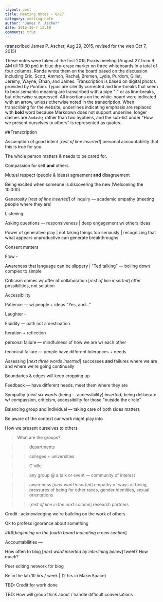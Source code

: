 ```yaml
---
layout: post
title: Meeting Notes - 8/27
category: meeting-note
author: "James P. Ascher"
date: 2015-10-7 13:19
comments: true
---
```


(transcribed James P. Ascher, Aug 29, 2015, revised for the web Oct 7, 2015)

These notes were taken at the first 2015 Praxis meeting (August 27
from 9 AM till 10:30 pm) in blue dry-erase marker on three whiteboards
in a total of four columns. Ronda wrote them on the board based on the
discussion including Eric, Scott, Ammon, Rachel, Bremen, Lydia,
Purdom, Gillet, Jeremy, Wayne, Ethan, and James. Transcription is
based on digital photos provided by Purdom. Typos are silently
corrected and line-breaks that seem to bear semantic meaning are
transcribed with a pipe "|" or as line-breaks, but otherwise
suppressed. All insertions on the white-board were indicated with an
arrow, unless otherwise noted in the transcription. When transcribing
for the website, underlines indicating emphasis are replaced with
**bold** word because Markdown does not support underline, longer
dashes are `&mdash;` rather than two hyphens, and the sub-list under
"How we present ourselves to others" is represented as quotes.

##Transcription

Assumption of good intent [*rest of line inserted*] personal
accountability that this is true for you

The whole person matters & needs to be cared for.

Compassion for self **and** others.

Mutual respect (people & ideas) agreement **and** disagreement

Being excited when someone is discovering the new (Welcoming the 10,000)

Generosity [*rest of line inserted*] of inquiry &mdash; academic empathy
(meeting people where they are)

Listening

Asking questions &mdash; responsiveness | deep engagement w/ others ideas

Power of generative play | not taking things too seriously |
recognizing that what appears unproductive can generate breakthroughs

Consent matters

Flow -

Awareness that language can be slippery | "Ted talking" &mdash;
boiling down complex to simple

Criticism comes w/ offer of collaboration [*rest of line inserted*]
offer possibilities, not solution

Accessibility

Patience &mdash; w/ people + ideas "Yes, and..."

Laughter -

Fluidity &mdash; path not a destination

Iteration + reflection

personal failure &mdash; mindfulness of how we are w/ each other

technical failure &mdash; people have different tolerances + needs

Assessing [*next three words inserted*] successes **and** failures
where we are and where we're going continually

Boundaries & edges will keep cropping up

Feedback &mdash; have different needs, meet them where they are

Sympathy [*next six words* (being ... accessibility) *inserted*] being
deliberate w/ compassion, criticism, accessibility for those "outside
the circle"

Balancing group and individual &mdash; taking care of both sides matters

Be aware of the context our work might play into

How we present ourselves to others

>What are the groups?

>>departments

>>colleges + universities

>>C'ville

>>any group @ a talk or event &mdash; community of interest

>>awareness [*next word inserted*] empathy of ways of being, pressures
>of being for other races, gender identities, sexual orientations

>>[*rest of line in the next column*] research partners

Credit : acknowledging we're building on the work of others

Ok to profess ignorance about something


###[*beginning on the fourth board indicating a new section*]

Accountabilities &mdash;

How often to blog [*next word inserted by interlining below*] tweet? How much?

Peer editing network for blog

Be in the lab 10 hrs / week | (2 hrs in MakerSpace)

TBD: Credit for work done

TBD: How will group think about / handle difficult conversations
